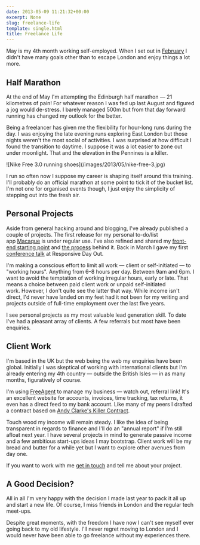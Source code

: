 ```yaml
---
date: 2013-05-09 11:21:32+00:00
excerpt: None
slug: freelance-life
template: single.html
title: Freelance Life
---
```


May is my 4th month working self-employed. When I set out in [February](/2013/02/04/a-new-home/) I didn't have many goals other than to escape London and enjoy things a lot more.


## Half Marathon


At the end of May I'm attempting the Edinburgh half marathon — 21 kilometres of pain! For whatever reason I was fed up last August and figured a jog would de-stress. I barely managed 500m but from that day forward running has changed my outlook for the better.

Being a freelancer has given me the flexibility for hour-long runs during the day. I was enjoying the late evening runs exploring East London but those nights weren't the most social of activities. I was surprised at how difficult I found the transition to daytime. I suppose it was a lot easier to zone out under moonlight. That and the elevation in the Pennines is a killer.

<p class="post__image">![Nike Free 3.0 running shoes](/images/2013/05/nike-free-3.jpg)</p>

I run so often now I suppose my career is shaping itself around this training. I'll probably do an official marathon at some point to tick it of the bucket list. I'm not one for organised events though, I just enjoy the simplicity of stepping out into the fresh air.


## Personal Projects


Aside from general hacking around and blogging, I've already published a couple of projects. The first release for my personal to-do/list app [Macaque](/2013/04/07/macaque-a-new-project/) is under regular use. I've also refined and shared my [front-end starting point](/2013/04/30/origin/) and [the process](/2013/04/05/the-flat-build-2/) behind it. Back in March I gave my first [conference talk](/2013/03/03/a-responsive-day-out/) at Responsive Day Out.

I'm making a conscious effort to limit all work — client or self-initiated — to "working hours". Anything from 6–8 hours per day. Between 9am and 6pm. I want to avoid the temptation of working irregular hours, early or late. That means a choice between paid client work or unpaid self-initiated work. However, I don't quite see the latter that way. While income isn't direct, I'd never have landed on my feet had it not been for my writing and projects outside of full-time employment over the last five years.

I see personal projects as my most valuable lead generation skill. To date I've had a pleasant array of clients. A few referrals but most have been enquiries.


## Client Work


I'm based in the UK but the web being the web my enquiries have been global. Initially I was skeptical of working with international clients but I'm already entering my 4th country — outside the British Isles — in as many months, figuratively of course.

I'm using [FreeAgent](http://fre.ag/42q1lcmp) to manage my business — watch out, referral link! It's an excellent website for accounts, invoices, time tracking, tax returns, it even has a direct feed to my bank account. Like many of my peers I drafted a contract based on [Andy Clarke's Killer Contract](http://stuffandnonsense.co.uk/projects/contract-killer/).

Touch wood my income will remain steady. I like the idea of being transparent in regards to finance and I'll do an "annual report" if I'm still afloat next year. I have several projects in mind to generate passive income and a few ambitious start-ups ideas I may bootstrap. Client work will be my bread and butter for a while yet but I want to explore other avenues from day one.

If you want to work with me [get in touch](/contact/) and tell me about your project.


## A Good Decision?


All in all I'm very happy with the decision I made last year to pack it all up and start a new life. Of course, I miss friends in London and the regular tech meet-ups.

Despite great moments, with the freedom I have now I can't see myself ever going back to my old lifestyle. I'll never regret moving to London and I would never have been able to go freelance without my experiences there.
